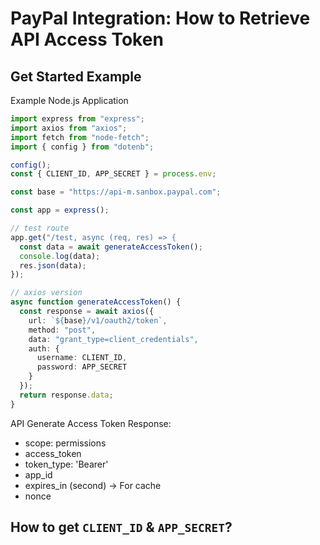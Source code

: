 # PayPal Integration: How to Retrieve API Access Token

## Get Started Example

Example Node.js Application

```ts
import express from "express";
import axios from "axios";
import fetch from "node-fetch";
import { config } from "dotenb";

config();
const { CLIENT_ID, APP_SECRET } = process.env;

const base = "https://api-m.sanbox.paypal.com";

const app = express();

// test route
app.get("/test, async (req, res) => {
  const data = await generateAccessToken();
  console.log(data);
  res.json(data);
});

// axios version
async function generateAccessToken() {
  const response = await axios({
    url: `${base}/v1/oauth2/token`,
    method: "post",
    data: "grant_type=client_credentials",
    auth: {
      username: CLIENT_ID,
      password: APP_SECRET
    }
  });
  return response.data;
}
```

API Generate Access Token Response:

- scope: permissions
- access_token
- token_type: 'Bearer'
- app_id
- expires_in (second) -> For cache
- nonce

## How to get `CLIENT_ID` & `APP_SECRET`?
